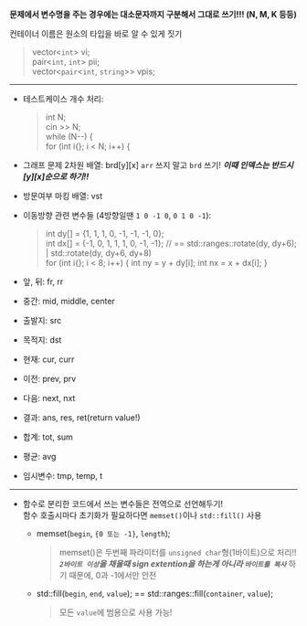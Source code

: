 **문제에서 변수명을 주는 경우에는 대소문자까지 구분해서 그대로 쓰기!!! (N, M, K 등등)**  
  
컨테이너 이름은 원소의 타입을 바로 알 수 있게 짓기
> vector<`int`> vi;  
> pair<`int`, `int`> pii;  
> vector<`pair`<`int`, `string`>> vpis;

- - -

- 테스트케이스 개수 처리:
  
  > int N;  
  > cin >> N;  
  > while (N--) {  
  > for (int i{}; i < N; i++) {  
- 그래프 문제 2차원 배열: brd[y][x] `arr` 쓰지 말고 `brd` 쓰기!  ***이때 인덱스는 반드시 [y][x]순으로 하기!!***
- 방문여부 마킹 배열: vst
- 이동방향 관련 변수들 (4방향일땐 `1 0 -1 0`, `0 1 0 -1`):
  <!-- 가독성을 위해 줄바꿈 필요! -->
  >int dy[] = {1, 1, 1, 0, -1, -1, -1, 0};  
  >int dx[] = {-1, 0, 1, 1, 1, 0, -1, -1}; // == std::ranges::rotate(dy, dy+6); | std::rotate(dy, dy+6, dy+8)   
  >for (int i{}; i < 8; i++) { int ny = y + dy[i]; int nx = x + dx[i]; }  <!-- 줄바꿈 하고 for루프 본체 indentation할 수 있는 방법 없나..? -->
- 앞, 뒤: fr, rr
- 중간: mid, middle, center
- 출발지: src
- 목적지: dst
- 현재: cur, curr
- 이전: prev, prv
- 다음: next, nxt
- 결과: ans, res, ret(return value!)
- 합계: tot, sum
- 평균: avg
- 임시변수: tmp, temp, t

- - -

- 함수로 분리한 코드에서 쓰는 변수들은 전역으로 선언해두기!  
  함수 호출시마다 초기화가 필요하다면 `memset()`이나 `std::fill()` 사용
  - memset(`begin`, `{0 또는 -1}`, `length`);
    
      > memset()은 두번째 파라미터를 `unsigned char`형(1바이트)으로 처리!!  
      > ***`2바이트 이상`을 채울때 sign extention을 하는게 아니라 `바이트를 복사`*** 하기 때문에, 0과 -1에서만 안전  
 
  - std::fill(`begin`, `end`, `value`); == std::ranges::fill(`container`, `value`);
    
      > 모든 `value`에 범용으로 사용 가능!
